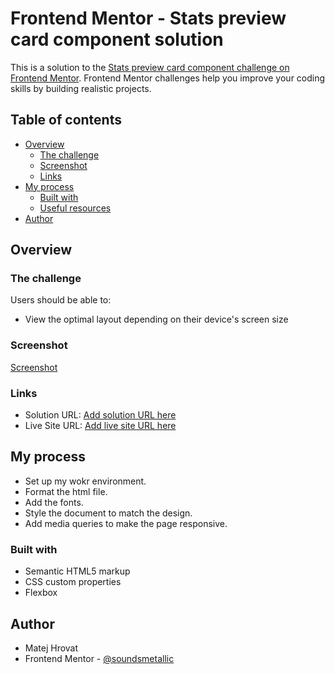 # Frontend Mentor - Stats preview card component solution

This is a solution to the [Stats preview card component challenge on Frontend Mentor](https://www.frontendmentor.io/challenges/stats-preview-card-component-8JqbgoU62). Frontend Mentor challenges help you improve your coding skills by building realistic projects. 

## Table of contents

- [Overview](#overview)
  - [The challenge](#the-challenge)
  - [Screenshot](#screenshot)
  - [Links](#links)
- [My process](#my-process)
  - [Built with](#built-with)
  - [Useful resources](#useful-resources)
- [Author](#author)

## Overview

### The challenge

Users should be able to:

- View the optimal layout depending on their device's screen size

### Screenshot

[Screenshot](./screenshot.png)

### Links

- Solution URL: [Add solution URL here](https://your-solution-url.com)
- Live Site URL: [Add live site URL here](https://your-live-site-url.com)

## My process

- Set up my wokr environment.
- Format the html file.
- Add the fonts.
- Style the document to match the design.
- Add media queries to make the page responsive.

### Built with

- Semantic HTML5 markup
- CSS custom properties
- Flexbox

## Author

- Matej Hrovat
- Frontend Mentor - [@soundsmetallic](https://www.frontendmentor.io/profile/soundsmetallic)